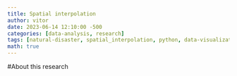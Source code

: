 ```yaml
---
title: Spatial interpolation
author: vitor
date: 2023-06-14 12:10:00 -500
categories: [data-analysis, research]
tags: [natural-disaster, spatial_interpolation, python, data-visualization, geoprocessing]
math: true
---
```



#About this research